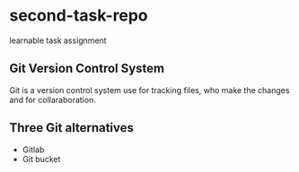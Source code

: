 # second-task-repo
learnable task assignment

## Git Version Control System

Git is a version control system use for tracking files, who make the changes and for collaraboration.

## Three Git alternatives 

- Gitlab
- Git bucket
